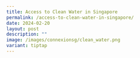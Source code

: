 ```yaml
---
title: Access to Clean Water in Singapore
permalink: /access-to-clean-water-in-singapore/
date: 2024-02-20
layout: post
description: ""
image: /images/connexionsg/clean_water.png
variant: tiptap
---
```

